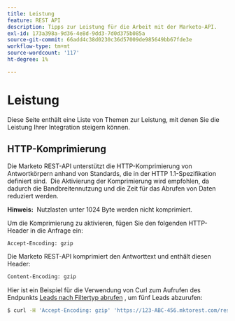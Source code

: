 ```yaml
---
title: Leistung
feature: REST API
description: Tipps zur Leistung für die Arbeit mit der Marketo-API.
exl-id: 173a398a-9d36-4e8d-9dd3-7d0d375b085a
source-git-commit: 66add4c38d0230c36d57009de985649bb67fde3e
workflow-type: tm+mt
source-wordcount: '117'
ht-degree: 1%

---
```


# Leistung

Diese Seite enthält eine Liste von Themen zur Leistung, mit denen Sie die Leistung Ihrer Integration steigern können.

## HTTP-Komprimierung

Die Marketo REST-API unterstützt die HTTP-Komprimierung von Antwortkörpern anhand von Standards, die in der HTTP 1.1-Spezifikation definiert sind.  Die Aktivierung der Komprimierung wird empfohlen, da dadurch die Bandbreitennutzung und die Zeit für das Abrufen von Daten reduziert werden.

**Hinweis:**  Nutzlasten unter 1024 Byte werden nicht komprimiert.

Um die Komprimierung zu aktivieren, fügen Sie den folgenden HTTP-Header in die Anfrage ein:

```html
Accept-Encoding: gzip
```

Die Marketo REST-API komprimiert den Antworttext und enthält diesen Header:

```html
Content-Encoding: gzip
```

Hier ist ein Beispiel für die Verwendung von Curl zum Aufrufen des Endpunkts [Leads nach Filtertyp abrufen](https://developer.adobe.com/marketo-apis/api/mapi/#tag/Leads/operation/getLeadsByFilterUsingGET) , um fünf Leads abzurufen:

```bash
$ curl -H 'Accept-Encoding: gzip' 'https://123-ABC-456.mktorest.com/rest/v1/leads.json?filterType=id&filterValues=4,5,7,12,13'
```
